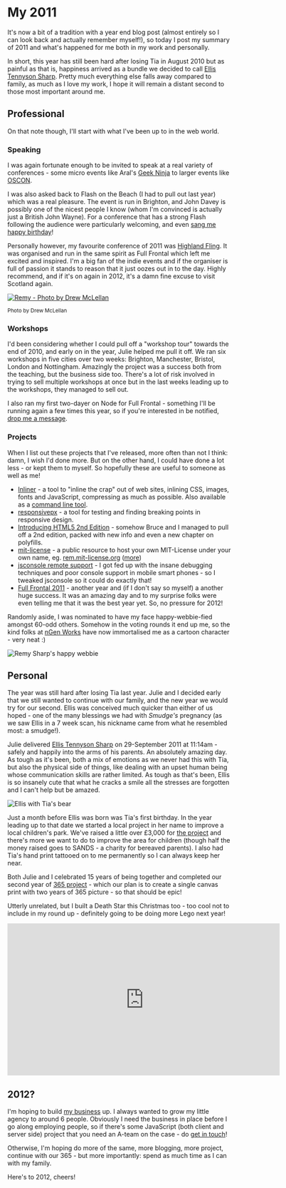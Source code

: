 # My 2011

It's now a bit of a tradition with a year end blog post (almost entirely so I can look back and actually remember myself!), so today I post my summary of 2011 and what's happened for me both in my work and personally.

In short, this year has still been hard after losing Tia in August 2010 but as painful as that is, happiness arrived as a bundle we decided to call [Ellis Tennyson Sharp](http://remysharp.com/ellis). Pretty much everything else falls away compared to family, as much as I love my work, I hope it will remain a distant second to those most important around me.

<!--more-->

## Professional

On that note though, I'll start with what I've been up to in the web world.

### Speaking

I was again fortunate enough to be invited to speak at a real variety of conferences - some micro events like Aral's [Geek Ninja](http://lanyrd.com/2011/geek-ninja-battle-night-mobile-web-vs-native/) to larger events like [OSCON](http://lanyrd.com/2011/oscon/).

I was also asked back to Flash on the Beach (I had to pull out last year) which was a real pleasure. The event is run in Brighton, and John Davey is possibly one of the nicest people I know (whom I'm convinced is actually just a British John Wayne). For a conference that has a strong Flash following the audience were particularly welcoming, and even [sang me happy birthday](http://www.youtube.com/watch?v=GMgDA89PIqs&hd=1)!

Personally however, my favourite conference of 2011 was [Highland Fling](http://lanyrd.com/2011/the-highland-fling-web-conference/). It was organised and run in the same spirit as Full Frontal which left me excited and inspired. I'm a big fan of the indie events and if the organiser is full of passion it stands to reason that it just oozes out in to the day. Highly recommend, and if it's on again in 2012, it's a damn fine excuse to visit Scotland again.

<a href="http://www.flickr.com/photos/drewm/5943127404/"><img alt="Remy - Photo by Drew McLellan" src="http://remysharp.com/images/remy-highland-fling.jpg" style="max-width: 100%;"></a>

<small>Photo by Drew McLellan</small>

### Workshops

I'd been considering whether I could pull off a "workshop tour" towards the end of 2010, and early on in the year, Julie helped me pull it off. We ran six workshops in five cities over two weeks: Brighton, Manchester, Bristol, London and Nottingham. Amazingly the project was a success both from the teaching, but the business side too. There's a lot of risk involved in trying to sell multiple workshops at once but in the last weeks leading up to the workshops, they managed to sell out.

I also ran my first two-dayer on Node for Full Frontal - something I'll be running again a few times this year, so if you're interested in be notified, [drop me a message](http://leftlogic.com/contact?subject=Re:%20Node%20Workshop).

### Projects

When I list out these projects that I've released, more often than not I think: damn, I wish I'd done more. But on the other hand, I could have done a lot less - or kept them to myself. So hopefully these are useful to someone as well as me!

- [Inliner](http://inliner.leftlogic.com) - a tool to "inline the crap" out of web sites, inlining CSS, images, fonts and JavaScript, compressing as much as possible. Also available as a [command line tool](https://github.com/remy/inliner).
- [responsivepx](http://responsivepx.com) - a tool for testing and finding breaking points in responsive design.
- [Introducing HTML5 2nd Edition](http://www.amazon.co.uk/gp/product/0321784421/ref=as_li_tf_tl?ie=UTF8&tag=inht-21&linkCode=as2&camp=1634&creative=6738&creativeASIN=0321784421) - somehow Bruce and I managed to pull off a 2nd edition, packed with new info and even a new chapter on polyfills.
- [mit-license](http://mit-license.org) - a public resource to host your own MIT-License under your own name, eg. [rem.mit-license.org](http://rem.mit-license.org) ([more](http://remysharp.com/2011/10/18/a-public-mit-license-resource/))
- [jsconsole remote support](http://jsconsole.com/remote-debugging.html) - I got fed up with the insane debugging techniques and poor console support in mobile smart phones - so I tweaked jsconsole so it could do exactly that!
- [Full Frontal 2011](http://2011.full-frontal.org) - another year and (if I don't say so myself) a another huge success. It was an amazing day and to my surprise folks were even telling me that it was the best year yet. So, no pressure for 2012!

Randomly aside, I was nominated to have my face happy-webbie-fied amongst 60-odd others. Somehow in the voting rounds it end up me, so the kind folks at [nGen Works](http://www.ngenworks.com/) have now immortalised me as a cartoon character - very neat :)

![Remy Sharp's happy webbie](http://remysharp.com/images/remy-happy-webbie.png)

## Personal

The year was still hard after losing Tia last year. Julie and I decided early that we still wanted to continue with our family, and the new year we would try for our second. Ellis was conceived much quicker than either of us hoped - one of the many blessings we had with *Smudge's* pregnancy (as we saw Ellis in a 7 week scan, his nickname came from what he resembled most: a smudge!).

Julie delivered [Ellis Tennyson Sharp](http://remysharp.com/ellis) on 29-September 2011 at 11:14am - safely and happily into the arms of his parents. An absolutely amazing day. As tough as it's been, both a mix of emotions as we never had this with Tia, but also the physical side of things, like dealing with an upset human being whose communication skills are rather limited. As tough as that's been, Ellis is so insanely cute that what he cracks a smile all the stresses are forgotten and I can't help but be amazed.

<img src="http://remysharp.com/images/ellis-with-tia-bear.jpg" style="max-width: 100%" alt="Ellis with Tia's bear">

Just a month before Ellis was born was Tia's first birthday. In the year leading up to that date we started a local project in her name to improve a local children's park. We've raised a little over £3,000 for [the project](http://www.virginmoneygiving.com/tiastrees) and there's more we want to do to improve the area for children (though half the money raised goes to SANDS - a charity for bereaved parents). I also had Tia's hand print tattooed on to me permanently so I can always keep her near.

Both Julie and I celebrated 15 years of being together and completed our second year of [365 project](http://www.flickr.com/photos/remysharp/sets/72157625843108084/) - which our plan is to create a single canvas print with two years of 365 picture - so that should be epic!

Utterly unrelated, but I built a Death Star this Christmas too - too cool not to include in my round up - definitely going to be doing more Lego next year!

<iframe width="612" height="341" src="http://www.youtube.com/embed/pqdJO0w6c1s?hd=1" frameborder="0" allowfullscreen></iframe>

## 2012?

I'm hoping to build [my business](http://leftlogic.com) up. I always wanted to grow my little agency to around 6 people. Obviously I need the business in place before I go along employing people, so if there's some JavaScript (both client and server side) project that you need an A-team on the case - do [get in touch](http://leftlogic.com/contact)!

Otherwise, I'm hoping do more of the same, more blogging, more project, continue with our 365 - but more importantly: spend as much time as I can with my family.

Here's to 2012, cheers!